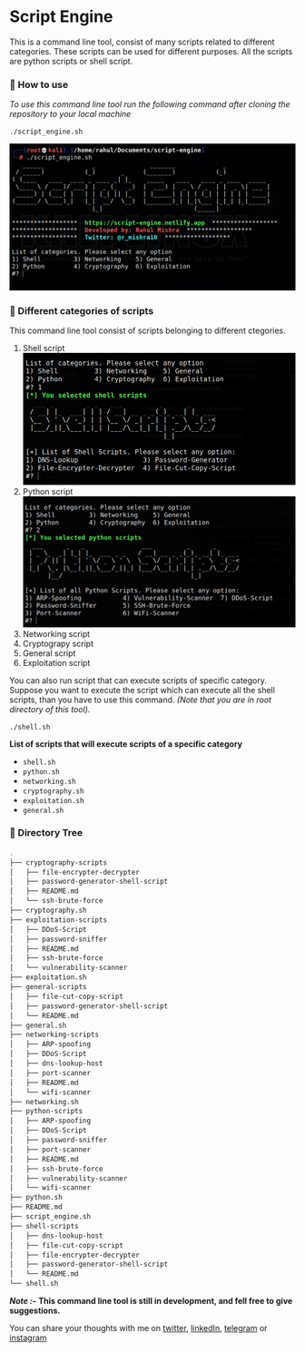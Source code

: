 # Script Engine

This is a command line tool, consist of many scripts related to different categories. These scripts can be used for different purposes. All the scripts are python scripts or shell script.

### 🚀 How to use
*To use this command line tool run the following command after cloning the repository to your local machine*
```shell 
./script_engine.sh
```
![Image-1](./assets/image1.png)

### 📍 Different categories of scripts
This command line tool consist of scripts belonging to different ctegories.
1. Shell script
![Image-2](./assets/image2.png)
2. Python script
![Image-3](./assets/image3.png)
3. Networking script
4. Cryptograpy script
5. General script
6. Exploitation script

You can also run script that can execute scripts of specific category.\
Suppose you want to execute the script which can execute all the shell scripts, than you have to use this command. *(Note that you are in root directory of this tool).* 
```shell
./shell.sh
```

**List of scripts that will execute scripts of a specific category**
- `shell.sh`
- `python.sh`
- `networking.sh`
- `cryptography.sh`
- `exploitation.sh`
- `general.sh`

### 🧱 Directory Tree
```bash
.
├── cryptography-scripts
│   ├── file-encrypter-decrypter
│   ├── password-generator-shell-script
│   ├── README.md
│   └── ssh-brute-force
├── cryptography.sh
├── exploitation-scripts
│   ├── DDoS-Script
│   ├── password-sniffer
│   ├── README.md
│   ├── ssh-brute-force
│   └── vulnerability-scanner
├── exploitation.sh
├── general-scripts
│   ├── file-cut-copy-script
│   ├── password-generator-shell-script
│   └── README.md
├── general.sh
├── networking-scripts
│   ├── ARP-spoofing
│   ├── DDoS-Script
│   ├── dns-lookup-host
│   ├── port-scanner
│   ├── README.md
│   └── wifi-scanner
├── networking.sh
├── python-scripts
│   ├── ARP-spoofing
│   ├── DDoS-Script
│   ├── password-sniffer
│   ├── port-scanner
│   ├── README.md
│   ├── ssh-brute-force
│   ├── vulnerability-scanner
│   └── wifi-scanner
├── python.sh
├── README.md
├── script_engine.sh
├── shell-scripts
│   ├── dns-lookup-host
│   ├── file-cut-copy-script
│   ├── file-encrypter-decrypter
│   ├── password-generator-shell-script
│   └── README.md
└── shell.sh


```

***Note :-*** **This command line tool is still in development, and fell free to give suggestions.**

You can share your thoughts with me on [twitter](https://twitter.com/r_mishra10),
[linkedIn](https://www.linkedin.com/in/rahul-mishra-66210b185),
[telegram](https://t.me/rahul_mishra10) or
[instagram](https://www.instagram.com/rahul_mishra10/?hl=en)
